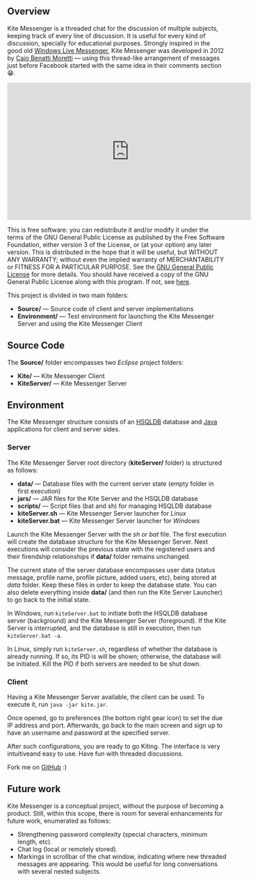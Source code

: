 ## Overview

Kite Messenger is a threaded chat for the discussion of multiple subjects, keeping track of every line of discussion. It is useful for every kind of discussion, specially for educational purposes. Strongly inspired in the good old [Windows Live Messenger](https://en.wikipedia.org/wiki/Windows_Live_Messenger), Kite Messenger was developed in 2012 by [Caio Benatti Moretti](http://www.moretticb.com) &mdash; using this thread-like arrangement of messages just before Facebook started with the same idea in their comments section 😁.

<iframe width="560" height="315" src="https://www.youtube.com/embed/fjL5juT7eu8?rel=0" frameborder="0" allow="autoplay; encrypted-media" allowfullscreen></iframe>

This is free software: you can redistribute it and/or modify it under the terms of the GNU General Public License as published by the Free Software Foundation, either version 3 of the License, or (at your option) any later version. This is distributed in the hope that it will be useful, but WITHOUT ANY WARRANTY; without even the implied warranty of MERCHANTABILITY or FITNESS FOR A PARTICULAR PURPOSE. See the [GNU General Public License](http://www.gnu.org/licenses/) for more details. You should have received a copy of the GNU General Public License along with this program. If not, see [here](http://www.gnu.org/licenses/).

This project is divided in two main folders:

* **Source/** &mdash; Source code of client and server implementations
* **Environment/** &mdash; Test environment for launching the Kite Messenger Server and using the Kite Messenger Client

## Source Code

The **Source/** folder encompasses two *Eclipse* project folders:

* **Kite/** &mdash; Kite Messenger Client
* **KiteServer/** &mdash; Kite Messenger Server

## Environment

The Kite Messenger structure consists of an [HSQLDB](http://hsqldb.org/) database and [Java](http://www.java.com) applications for client and server sides.

### Server 

The Kite Messenger Server root directory (**kiteServer/** folder) is structured as follows:

* **data/** &mdash; Database files with the current server state (empty folder in first execution)
* **jars/** &mdash; JAR files for the Kite Server and the HSQLDB database
* **scripts/** &mdash; Script files (bat and sh) for managing HSQLDB database
* **kiteServer.sh** &mdash; Kite Messenger Server launcher for *Linux*
* **kiteServer.bat** &mdash; Kite Messenger Server launcher for *Windows*

Launch the Kite Messenger Server with the *sh* or *bat* file. The first execution will create the database structure for the Kite Messenger Server. Next executions will consider the previous state with the registered users and their firendship relationships if **data/** folder remains unchanged.

The current state of the server database encompasses user data (status message, profile name, profile picture, added users, etc), being stored at *data* folder. Keep these files in order to keep the database state. You can also delete everything inside **data/** (and then run the Kite Server Launcher) to go back to the initial state.

In Windows, run `kiteServer.bat` to initiate both the HSQLDB database server (background) and the Kite Messenger Server (foreground). If the Kite Server is interrupted, and the database is still in execution, then run `kiteServer.bat -a`.

In Linux, simply run `kiteServer.sh`, regardless of whether the database is already running. If so, its PID is will be shown; otherwise, the database will be initiated. Kill the PID if both servers are needed to be shut down.

### Client

Having a Kite Messenger Server available, the client can be used. To execute it, run `java -jar kite.jar`.

Once opened, go to preferences (the bottom right gear icon) to set the due IP address and port. Afterwards, go back to the main screen and sign up to have an username and password at the specified server.

After such configurations, you are ready to go Kiting. The interface is very intuitiveand easy to use. Have fun with threaded discussions.


Fork me on [GitHub](http://github.com/moretticb/Kite) :)

## Future work

Kite Messenger is a conceptual project, without the purpose of becoming a product. Still, within this scope, there is room for several enhancements for future work, enumerated as follows:

* Strengthening password complexity (special characters, minimum length, etc).
* Chat log (local or remotely stored).
* Markings in scrollbar of the chat window, indicating where new threaded messages are appearing. This would be useful for long conversations with several nested subjects.
